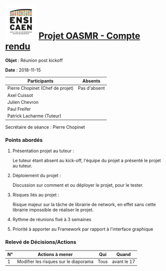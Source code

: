 <h1><img src="../img/ensicaen.png" width="100"> <a href="https://github.com/CCC-development-team/OASMR" style="text-align: center"> Projet OASMR - Compte rendu</a> </h1> 

**Objet** : Réunion post kickoff

**Date** : 2018-11-15

| Participants                     | Absents       |
| -------------------------------- | ------------- |
| Pierre Chopinet (Chef de projet) | Pas d'absent  |
| Axel Cuissot                     |               |
| Julien Chevron                   |               |
| Paul Freifer                     |               |
| Patrick Lacharme (Tuteur)        |               |

Secrétaire de séance : Pierre Chopinet



### Points abordés

1.  Présentation projet au tuteur :

    Le tuteur étant absent au kick-off, l'équipe du projet a présenté le projet au tuteur. 

2.  Déploiement du projet :

    Discussion sur comment et ou déployer le projet, pour le tester.

3.  Risques liés au projet : 

    Risque majeur sur la tâche de librairie de network, en effet sans cette librairie impossible de réaliser le projet.

4.   Rythme de réunions fixé à 3 semaines

5.   Priorité à apporter au Framework par rapport à l'interface graphique

### Relevé de Décisions/Actions

| N°   | Actions à mener                       | Qui  | Quand       |
| ---- | ------------------------------------- | ---- | ----------- |
| 1    | Modifier les risques sur le diaporama | Tous | avant le 17 |

